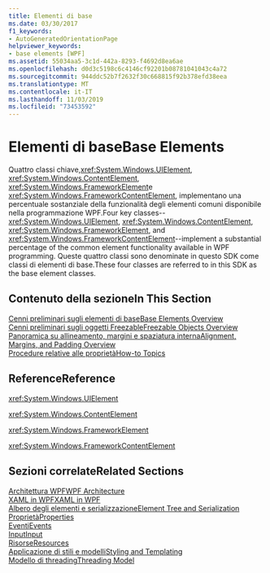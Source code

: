 ```yaml
---
title: Elementi di base
ms.date: 03/30/2017
f1_keywords:
- AutoGeneratedOrientationPage
helpviewer_keywords:
- base elements [WPF]
ms.assetid: 55034aa5-3c1d-442a-8293-f4692d8ea6ae
ms.openlocfilehash: d0d3c5198c6c4146cf92201b08781041043c4a72
ms.sourcegitcommit: 944ddc52b7f2632f30c668815f92b378efd38eea
ms.translationtype: MT
ms.contentlocale: it-IT
ms.lasthandoff: 11/03/2019
ms.locfileid: "73453592"
---
```

# <a name="base-elements"></a><span data-ttu-id="be09c-102">Elementi di base</span><span class="sxs-lookup"><span data-stu-id="be09c-102">Base Elements</span></span>
<span data-ttu-id="be09c-103">Quattro classi chiave,<xref:System.Windows.UIElement>, <xref:System.Windows.ContentElement>, <xref:System.Windows.FrameworkElement>e <xref:System.Windows.FrameworkContentElement>, implementano una percentuale sostanziale della funzionalità degli elementi comuni disponibile nella programmazione WPF.</span><span class="sxs-lookup"><span data-stu-id="be09c-103">Four key classes--<xref:System.Windows.UIElement>, <xref:System.Windows.ContentElement>, <xref:System.Windows.FrameworkElement>, and <xref:System.Windows.FrameworkContentElement>--implement a substantial percentage of the common element functionality available in WPF programming.</span></span> <span data-ttu-id="be09c-104">Queste quattro classi sono denominate in questo SDK come classi di elementi di base.</span><span class="sxs-lookup"><span data-stu-id="be09c-104">These four classes are referred to in this SDK as the base element classes.</span></span>  
  
## <a name="in-this-section"></a><span data-ttu-id="be09c-105">Contenuto della sezione</span><span class="sxs-lookup"><span data-stu-id="be09c-105">In This Section</span></span>  
 [<span data-ttu-id="be09c-106">Cenni preliminari sugli elementi di base</span><span class="sxs-lookup"><span data-stu-id="be09c-106">Base Elements Overview</span></span>](base-elements-overview.md)  
 [<span data-ttu-id="be09c-107">Cenni preliminari sugli oggetti Freezable</span><span class="sxs-lookup"><span data-stu-id="be09c-107">Freezable Objects Overview</span></span>](freezable-objects-overview.md)  
 [<span data-ttu-id="be09c-108">Panoramica su allineamento, margini e spaziatura interna</span><span class="sxs-lookup"><span data-stu-id="be09c-108">Alignment, Margins, and Padding Overview</span></span>](alignment-margins-and-padding-overview.md)  
 [<span data-ttu-id="be09c-109">Procedure relative alle proprietà</span><span class="sxs-lookup"><span data-stu-id="be09c-109">How-to Topics</span></span>](base-elements-how-to-topics.md)  
  
## <a name="reference"></a><span data-ttu-id="be09c-110">Reference</span><span class="sxs-lookup"><span data-stu-id="be09c-110">Reference</span></span>  
 <xref:System.Windows.UIElement>  
  
 <xref:System.Windows.ContentElement>  
  
 <xref:System.Windows.FrameworkElement>  
  
 <xref:System.Windows.FrameworkContentElement>  
  
## <a name="related-sections"></a><span data-ttu-id="be09c-111">Sezioni correlate</span><span class="sxs-lookup"><span data-stu-id="be09c-111">Related Sections</span></span>  
 [<span data-ttu-id="be09c-112">Architettura WPF</span><span class="sxs-lookup"><span data-stu-id="be09c-112">WPF Architecture</span></span>](wpf-architecture.md)  
  [<span data-ttu-id="be09c-113">XAML in WPF</span><span class="sxs-lookup"><span data-stu-id="be09c-113">XAML in WPF</span></span>](xaml-in-wpf.md)  
  [<span data-ttu-id="be09c-114">Albero degli elementi e serializzazione</span><span class="sxs-lookup"><span data-stu-id="be09c-114">Element Tree and Serialization</span></span>](element-tree-and-serialization.md)  
  [<span data-ttu-id="be09c-115">Proprietà</span><span class="sxs-lookup"><span data-stu-id="be09c-115">Properties</span></span>](properties-wpf.md)  
  [<span data-ttu-id="be09c-116">Eventi</span><span class="sxs-lookup"><span data-stu-id="be09c-116">Events</span></span>](events-wpf.md)  
  [<span data-ttu-id="be09c-117">Input</span><span class="sxs-lookup"><span data-stu-id="be09c-117">Input</span></span>](input-wpf.md)  
  [<span data-ttu-id="be09c-118">Risorse</span><span class="sxs-lookup"><span data-stu-id="be09c-118">Resources</span></span>](resources-wpf.md)  
  [<span data-ttu-id="be09c-119">Applicazione di stili e modelli</span><span class="sxs-lookup"><span data-stu-id="be09c-119">Styling and Templating</span></span>](../../../desktop-wpf/fundamentals/styles-templates-overview.md)  
  [<span data-ttu-id="be09c-120">Modello di threading</span><span class="sxs-lookup"><span data-stu-id="be09c-120">Threading Model</span></span>](threading-model.md)
